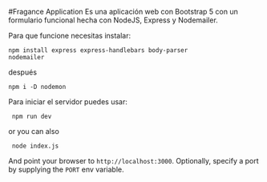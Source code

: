 #Fragance Application
Es una aplicación web con Bootstrap 5 con un formulario funcional hecha con NodeJS, Express y Nodemailer.

Para que funcione necesitas instalar:

<code>npm install express express-handlebars body-parser nodemailer</code>

después

<code>npm i -D nodemon</code>

Para iniciar el servidor puedes usar:

<code> npm run dev </code>

or you can also

<code> node index.js </code>

And point your browser to `http://localhost:3000`. Optionally, specify
a port by supplying the `PORT` env variable.
